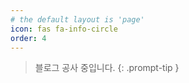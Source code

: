 ```yaml
---
# the default layout is 'page'
icon: fas fa-info-circle
order: 4
---
```


> 블로그 공사 중입니다.
{: .prompt-tip }

